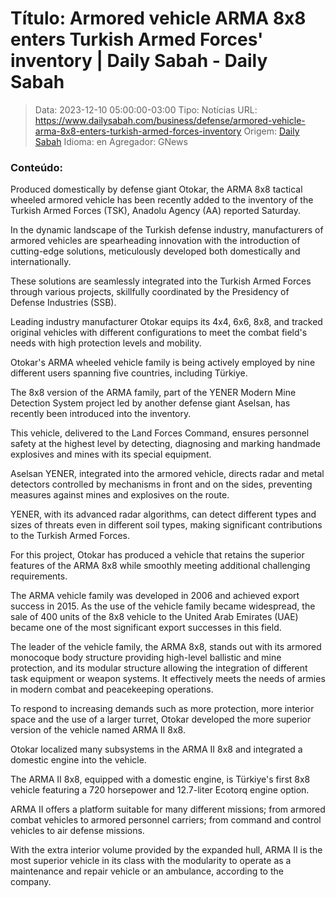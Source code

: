 # Título: Armored vehicle ARMA 8x8 enters Turkish Armed Forces' inventory | Daily Sabah - Daily Sabah

>Data: 2023-12-10 05:00:00-03:00
>Tipo: Notícias
>URL: https://www.dailysabah.com/business/defense/armored-vehicle-arma-8x8-enters-turkish-armed-forces-inventory
>Origem: [Daily Sabah](https://www.dailysabah.com)
>Idioma: en
>Agregador: GNews

### Conteúdo:

Produced domestically by defense giant Otokar, the ARMA 8x8 tactical wheeled armored vehicle has been recently added to the inventory of the Turkish Armed Forces (TSK), Anadolu Agency (AA) reported Saturday.

In the dynamic landscape of the Turkish defense industry, manufacturers of armored vehicles are spearheading innovation with the introduction of cutting-edge solutions, meticulously developed both domestically and internationally.

These solutions are seamlessly integrated into the Turkish Armed Forces through various projects, skillfully coordinated by the Presidency of Defense Industries (SSB).

Leading industry manufacturer Otokar equips its 4x4, 6x6, 8x8, and tracked original vehicles with different configurations to meet the combat field's needs with high protection levels and mobility.

Otokar's ARMA wheeled vehicle family is being actively employed by nine different users spanning five countries, including Türkiye.

The 8x8 version of the ARMA family, part of the YENER Modern Mine Detection System project led by another defense giant Aselsan, has recently been introduced into the inventory.

This vehicle, delivered to the Land Forces Command, ensures personnel safety at the highest level by detecting, diagnosing and marking handmade explosives and mines with its special equipment.

Aselsan YENER, integrated into the armored vehicle, directs radar and metal detectors controlled by mechanisms in front and on the sides, preventing measures against mines and explosives on the route.

YENER, with its advanced radar algorithms, can detect different types and sizes of threats even in different soil types, making significant contributions to the Turkish Armed Forces.

For this project, Otokar has produced a vehicle that retains the superior features of the ARMA 8x8 while smoothly meeting additional challenging requirements.

The ARMA vehicle family was developed in 2006 and achieved export success in 2015. As the use of the vehicle family became widespread, the sale of 400 units of the 8x8 vehicle to the United Arab Emirates (UAE) became one of the most significant export successes in this field.

The leader of the vehicle family, the ARMA 8x8, stands out with its armored monocoque body structure providing high-level ballistic and mine protection, and its modular structure allowing the integration of different task equipment or weapon systems. It effectively meets the needs of armies in modern combat and peacekeeping operations.

To respond to increasing demands such as more protection, more interior space and the use of a larger turret, Otokar developed the more superior version of the vehicle named ARMA II 8x8.

Otokar localized many subsystems in the ARMA II 8x8 and integrated a domestic engine into the vehicle.

The ARMA II 8x8, equipped with a domestic engine, is Türkiye's first 8x8 vehicle featuring a 720 horsepower and 12.7-liter Ecotorq engine option.

ARMA II offers a platform suitable for many different missions; from armored combat vehicles to armored personnel carriers; from command and control vehicles to air defense missions.

With the extra interior volume provided by the expanded hull, ARMA II is the most superior vehicle in its class with the modularity to operate as a maintenance and repair vehicle or an ambulance, according to the company.

